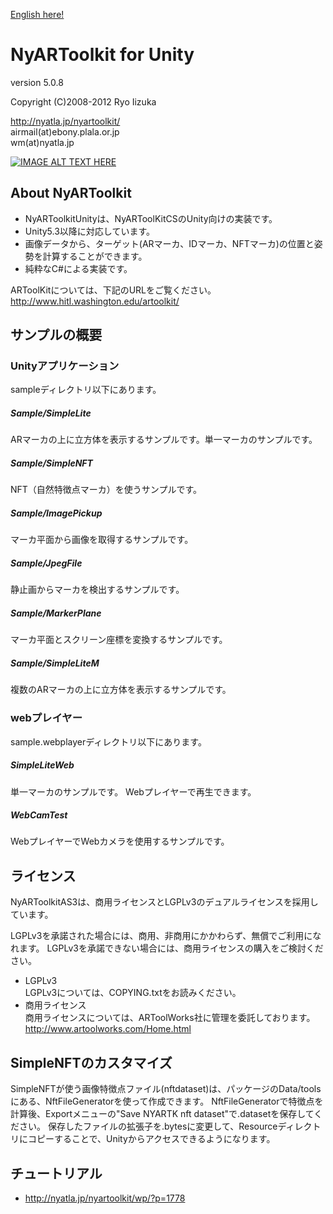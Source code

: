 [English here!](README.EN.md "")

# NyARToolkit for Unity
version 5.0.8

Copyright (C)2008-2012 Ryo Iizuka

http://nyatla.jp/nyartoolkit/  
airmail(at)ebony.plala.or.jp  
wm(at)nyatla.jp

[![IMAGE ALT TEXT HERE](https://img.youtube.com/vi/h_p89B1i6u0/0.jpg)](https://www.youtube.com/watch?v=h_p89B1i6u0&feature=youtu.be)

## About NyARToolkit
* NyARToolkitUnityは、NyARToolKitCSのUnity向けの実装です。
* Unity5.3以降に対応しています。
* 画像データから、ターゲット(ARマーカ、IDマーカ、NFTマーカ)の位置と姿勢を計算することができます。
* 純粋なC#による実装です。


ARToolKitについては、下記のURLをご覧ください。  
http://www.hitl.washington.edu/artoolkit/



## サンプルの概要

### Unityアプリケーション
sampleディレクトリ以下にあります。

##### Sample/SimpleLite
ARマーカの上に立方体を表示するサンプルです。単一マーカのサンプルです。
##### Sample/SimpleNFT
NFT（自然特徴点マーカ）を使うサンプルです。
##### Sample/ImagePickup
マーカ平面から画像を取得するサンプルです。
##### Sample/JpegFile
静止画からマーカを検出するサンプルです。
##### Sample/MarkerPlane
マーカ平面とスクリーン座標を変換するサンプルです。
##### Sample/SimpleLiteM
複数のARマーカの上に立方体を表示するサンプルです。


### webプレイヤー

sample.webplayerディレクトリ以下にあります。

##### SimpleLiteWeb
単一マーカのサンプルです。 Webプレイヤーで再生できます。

##### WebCamTest
WebプレイヤーでWebカメラを使用するサンプルです。

## ライセンス

NyARToolkitAS3は、商用ライセンスとLGPLv3のデュアルライセンスを採用しています。

LGPLv3を承諾された場合には、商用、非商用にかかわらず、無償でご利用になれます。 LGPLv3を承諾できない場合には、商用ライセンスの購入をご検討ください。

* LGPLv3  
LGPLv3については、COPYING.txtをお読みください。
* 商用ライセンス  
商用ライセンスについては、ARToolWorks社に管理を委託しております。http://www.artoolworks.com/Home.html


## SimpleNFTのカスタマイズ

SimpleNFTが使う画像特徴点ファイル(nftdataset)は、パッケージのData/toolsにある、NftFileGeneratorを使って作成できます。
NftFileGeneratorで特徴点を計算後、Exportメニューの"Save NYARTK nft dataset"で.datasetを保存してください。
保存したファイルの拡張子を.bytesに変更して、Resourceディレクトリにコピーすることで、Unityからアクセスできるようになります。

## チュートリアル
* http://nyatla.jp/nyartoolkit/wp/?p=1778

